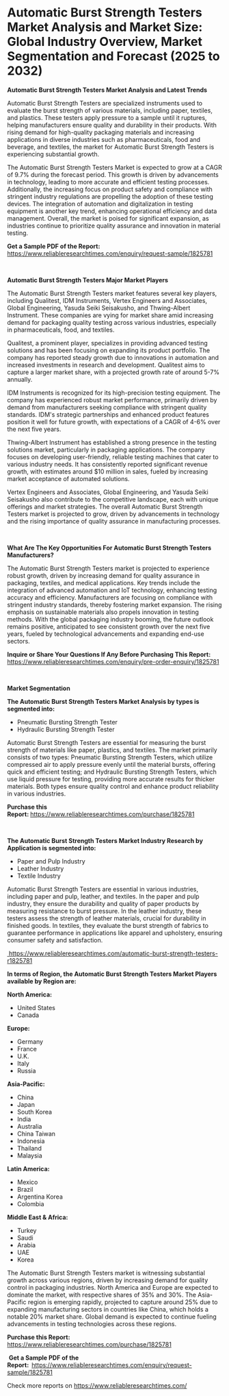 <p><h1>Automatic Burst Strength Testers Market Analysis and Market Size: Global Industry Overview, Market Segmentation and Forecast (2025 to 2032)</h1></p><p><strong>Automatic Burst Strength Testers Market Analysis and Latest Trends</strong></p>
<p><p>Automatic Burst Strength Testers are specialized instruments used to evaluate the burst strength of various materials, including paper, textiles, and plastics. These testers apply pressure to a sample until it ruptures, helping manufacturers ensure quality and durability in their products. With rising demand for high-quality packaging materials and increasing applications in diverse industries such as pharmaceuticals, food and beverage, and textiles, the market for Automatic Burst Strength Testers is experiencing substantial growth.</p><p>The Automatic Burst Strength Testers Market is expected to grow at a CAGR of 9.7% during the forecast period. This growth is driven by advancements in technology, leading to more accurate and efficient testing processes. Additionally, the increasing focus on product safety and compliance with stringent industry regulations are propelling the adoption of these testing devices. The integration of automation and digitalization in testing equipment is another key trend, enhancing operational efficiency and data management. Overall, the market is poised for significant expansion, as industries continue to prioritize quality assurance and innovation in material testing.</p></p>
<p><strong>Get a Sample PDF of the Report:&nbsp;</strong> <a href="https://www.reliableresearchtimes.com/enquiry/request-sample/1825781?utm_campaign=2625&utm_medium=2&utm_source=Github&utm_content=ia&utm_term=28022025&utm_id=automatic-burst-strength-testers">https://www.reliableresearchtimes.com/enquiry/request-sample/1825781</a></p>
<p>&nbsp;</p>
<p><strong>Automatic Burst Strength Testers Major Market Players</strong></p>
<p><p>The Automatic Burst Strength Testers market features several key players, including Qualitest, IDM Instruments, Vertex Engineers and Associates, Global Engineering, Yasuda Seiki Seisakusho, and Thwing-Albert Instrument. These companies are vying for market share amid increasing demand for packaging quality testing across various industries, especially in pharmaceuticals, food, and textiles.</p><p>Qualitest, a prominent player, specializes in providing advanced testing solutions and has been focusing on expanding its product portfolio. The company has reported steady growth due to innovations in automation and increased investments in research and development. Qualitest aims to capture a larger market share, with a projected growth rate of around 5-7% annually.</p><p>IDM Instruments is recognized for its high-precision testing equipment. The company has experienced robust market performance, primarily driven by demand from manufacturers seeking compliance with stringent quality standards. IDM's strategic partnerships and enhanced product features position it well for future growth, with expectations of a CAGR of 4-6% over the next five years.</p><p>Thwing-Albert Instrument has established a strong presence in the testing solutions market, particularly in packaging applications. The company focuses on developing user-friendly, reliable testing machines that cater to various industry needs. It has consistently reported significant revenue growth, with estimates around $10 million in sales, fueled by increasing market acceptance of automated solutions.</p><p>Vertex Engineers and Associates, Global Engineering, and Yasuda Seiki Seisakusho also contribute to the competitive landscape, each with unique offerings and market strategies. The overall Automatic Burst Strength Testers market is projected to grow, driven by advancements in technology and the rising importance of quality assurance in manufacturing processes.</p></p>
<p>&nbsp;</p>
<p><strong>What Are The Key Opportunities For Automatic Burst Strength Testers Manufacturers?</strong></p>
<p><p>The Automatic Burst Strength Testers market is projected to experience robust growth, driven by increasing demand for quality assurance in packaging, textiles, and medical applications. Key trends include the integration of advanced automation and IoT technology, enhancing testing accuracy and efficiency. Manufacturers are focusing on compliance with stringent industry standards, thereby fostering market expansion. The rising emphasis on sustainable materials also propels innovation in testing methods. With the global packaging industry booming, the future outlook remains positive, anticipated to see consistent growth over the next five years, fueled by technological advancements and expanding end-use sectors.</p></p>
<p><strong>Inquire or Share Your Questions If Any Before Purchasing This Report:</strong> <a href="https://www.reliableresearchtimes.com/enquiry/pre-order-enquiry/1825781?utm_campaign=2625&utm_medium=2&utm_source=Github&utm_content=ia&utm_term=28022025&utm_id=automatic-burst-strength-testers">https://www.reliableresearchtimes.com/enquiry/pre-order-enquiry/1825781</a></p>
<p>&nbsp;</p>
<p><strong>Market Segmentation</strong></p>
<p><strong>The Automatic Burst Strength Testers Market Analysis by types is segmented into:</strong></p>
<p><ul><li>Pneumatic Bursting Strength Tester</li><li>Hydraulic Bursting Strength Tester</li></ul></p>
<p><p>Automatic Burst Strength Testers are essential for measuring the burst strength of materials like paper, plastics, and textiles. The market primarily consists of two types: Pneumatic Bursting Strength Testers, which utilize compressed air to apply pressure evenly until the material bursts, offering quick and efficient testing; and Hydraulic Bursting Strength Testers, which use liquid pressure for testing, providing more accurate results for thicker materials. Both types ensure quality control and enhance product reliability in various industries.</p></p>
<p><strong>Purchase this Report:&nbsp;</strong><a href="https://www.reliableresearchtimes.com/purchase/1825781?utm_campaign=2625&utm_medium=2&utm_source=Github&utm_content=ia&utm_term=28022025&utm_id=automatic-burst-strength-testers">https://www.reliableresearchtimes.com/purchase/1825781</a></p>
<p>&nbsp;</p>
<p><strong>The Automatic Burst Strength Testers Market Industry Research by Application is segmented into:</strong></p>
<p><ul><li>Paper and Pulp Industry</li><li>Leather Industry</li><li>Textile Industry</li></ul></p>
<p><p>Automatic Burst Strength Testers are essential in various industries, including paper and pulp, leather, and textiles. In the paper and pulp industry, they ensure the durability and quality of paper products by measuring resistance to burst pressure. In the leather industry, these testers assess the strength of leather materials, crucial for durability in finished goods. In textiles, they evaluate the burst strength of fabrics to guarantee performance in applications like apparel and upholstery, ensuring consumer safety and satisfaction.</p></p>
<p><a href="https://www.reliableresearchtimes.com/automatic-burst-strength-testers-r1825781?utm_campaign=2625&utm_medium=2&utm_source=Github&utm_content=ia&utm_term=28022025&utm_id=automatic-burst-strength-testers">&nbsp;https://www.reliableresearchtimes.com/automatic-burst-strength-testers-r1825781</a></p>
<p><strong>In terms of Region, the Automatic Burst Strength Testers Market Players available by Region are:</strong></p>
<p>
    <p> <strong> North America: </strong>
        <ul>
            <li>United States</li>
            <li>Canada</li>
        </ul>
        </p> 
    <p> <strong> Europe: </strong>
        <ul>
            <li>Germany</li>
            <li>France</li>
            <li>U.K.</li>
            <li>Italy</li>
            <li>Russia</li>
        </ul>
        </p> 
    <p> <strong> Asia-Pacific: </strong>
        <ul>
            <li>China</li>
            <li>Japan</li>
            <li>South Korea</li>
            <li>India</li>
            <li>Australia</li>
            <li>China Taiwan</li>
            <li>Indonesia</li>
            <li>Thailand</li>
            <li>Malaysia</li>
        </ul>
        </p> 
    <p> <strong> Latin America: </strong>
        <ul>
            <li>Mexico</li>
            <li>Brazil</li>
            <li>Argentina Korea</li>
            <li>Colombia</li>
        </ul>
        </p> 
    <p> <strong> Middle East & Africa: </strong>
        <ul>
            <li>Turkey</li>
            <li>Saudi</li>
            <li>Arabia</li>
            <li>UAE</li>
            <li>Korea</li>
        </ul>
    </p>
    </p>
<p><p>The Automatic Burst Strength Testers market is witnessing substantial growth across various regions, driven by increasing demand for quality control in packaging industries. North America and Europe are expected to dominate the market, with respective shares of 35% and 30%. The Asia-Pacific region is emerging rapidly, projected to capture around 25% due to expanding manufacturing sectors in countries like China, which holds a notable 20% market share. Global demand is expected to continue fueling advancements in testing technologies across these regions.</p></p>
<p><strong>Purchase this Report: </strong><a href="https://www.reliableresearchtimes.com/purchase/1825781?utm_campaign=2625&utm_medium=2&utm_source=Github&utm_content=ia&utm_term=28022025&utm_id=automatic-burst-strength-testers">https://www.reliableresearchtimes.com/purchase/1825781</a></p>
<p>&nbsp;<strong>Get a Sample PDF of the Report:&nbsp;&nbsp;</strong><a href="https://www.reliableresearchtimes.com/enquiry/request-sample/1825781?utm_campaign=2625&utm_medium=2&utm_source=Github&utm_content=ia&utm_term=28022025&utm_id=automatic-burst-strength-testers">https://www.reliableresearchtimes.com/enquiry/request-sample/1825781</a></p>
<p><strong></strong></p>
<p>Check more reports on <a href="https://www.reliableresearchtimes.com/?utm_campaign=2625&utm_medium=2&utm_source=Github&utm_content=ia&utm_term=28022025&utm_id=automatic-burst-strength-testers">https://www.reliableresearchtimes.com/</a></p>